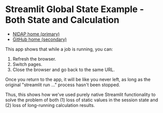# Streamlit Global State Example - Both State and Calculation

* [NIDAP home (primary)](https://nidap.nih.gov/workspace/compass/view/ri.compass.main.folder.4ecdda7e-e977-4dd0-b5d5-5bb8bb14a730)
* [GitHub home (secondary)](https://github.com/andrew-weisman/persisting-streamlit-state-and-calculation)

This app shows that while a job is running, you can:

1. Refresh the browser.
1. Switch pages.
1. Close the browser and go back to the same URL.

Once you return to the app, it will be like you never left, as long as the original "streamlit run ..." process hasn't been stopped.

Thus, this shows how we've used purely native Streamlit functionality to solve the problem of both (1) loss of static values in the session state and (2) loss of long-running calculation results.
